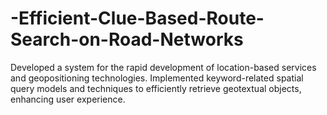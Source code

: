 # -Efficient-Clue-Based-Route-Search-on-Road-Networks
 Developed a system for the rapid development of location-based services and  geopositioning technologies. Implemented keyword-related spatial query models and techniques to  efficiently retrieve geotextual objects, enhancing user experience.
